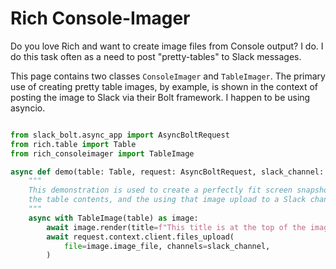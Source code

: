 # Rich Console-Imager

Do you love Rich and want to create image files from Console output?  I do. I
do this task often as a need to post "pretty-tables" to Slack messages.

This page contains two classes `ConsoleImager` and `TableImager`. The primary
use of creating pretty table images, by example, is shown in the context of
posting the image to Slack via their Bolt framework.  I happen to be using
asyncio.

```python

from slack_bolt.async_app import AsyncBoltRequest
from rich.table import Table
from rich_consoleimager import TableImage

async def demo(table: Table, request: AsyncBoltRequest, slack_channel: str):
    """
    This demonstration is used to create a perfectly fit screen snapshot image of
    the table contents, and the using that image upload to a Slack channel.
    """
    async with TableImage(table) as image:
        await image.render(title=f"This title is at the top of the image")
        await request.context.client.files_upload(
            file=image.image_file, channels=slack_channel,
        )
```

